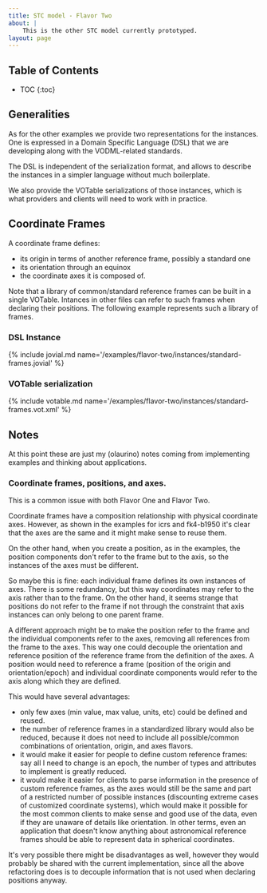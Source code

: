 ```yaml
---
title: STC model - Flavor Two
about: |
    This is the other STC model currently prototyped.
layout: page
---
```


Table of Contents
-----------------
* TOC
{:toc}

Generalities
------------

As for the other examples we provide two representations for the instances. One is expressed in
a Domain Specific Language (DSL) that we are developing along with the VODML-related standards.

The DSL is independent of the serialization format, and allows to describe the instances
in a simpler language without much boilerplate.

We also provide the VOTable serializations of those instances, which is what providers and
clients will need to work with in practice.

Coordinate Frames
-----------------

A coordinate frame defines:
  * its origin in terms of another reference frame, possibly a standard one
  * its orientation through an equinox
  * the coordinate axes it is composed of.
    
Note that a library of common/standard reference frames can be built in a single VOTable. Intances in other files can
refer to such frames when declaring their positions. The following example represents such a library of frames.

### DSL Instance

{% include jovial.md name='/examples/flavor-two/instances/standard-frames.jovial' %}

### VOTable serialization

{% include votable.md name='/examples/flavor-two/instances/standard-frames.vot.xml' %}

Notes
-----

At this point these are just my (olaurino) notes coming from implementing examples and thinking about applications.

### Coordinate frames, positions, and axes.

This is a common issue with both Flavor One and Flavor Two.

Coordinate frames have a composition relationship with physical coordinate axes. However, as shown in the examples
for icrs and fk4-b1950 it's clear that the axes are the same and it might make sense to reuse them.

On the other hand, when you create a position, as in the examples, the position components don't refer to the frame but
to the axis, so the instances of the axes must be different.

So maybe this is fine: each individual frame defines its own instances of axes. There is some redundancy, but
this way coordinates may refer to the axis rather than to the frame. On the other hand, it seems strange that positions
do not refer to the frame if not through the constraint that axis instances can only belong to one parent frame.

A different approach might be to make the position refer to the frame and the individual components refer to the axes,
removing all references from the frame to the axes. This way one could decouple the orientation and reference position
of the reference frame from the definition of the axes. A position would need to reference a frame (position of the
origin and orientation/epoch) and individual coordinate components would refer to the axis along which they are defined.

This would have several advantages:

  * only few axes (min value, max value, units, etc) could be defined and reused.
  * the number of reference frames in a standardized library would also be reduced, because it does not need to include
  all possible/common combinations of orientation, origin, and axes flavors.
  * it would make it easier for people to define custom reference frames: say all I need to change is an epoch, the
  number of types and attributes to implement is greatly reduced.
  * it would make it easier for clients to parse information in the presence of custom reference frames, as the axes
  would still be the same and part of a restricted number of possible instances (discounting extreme cases of
  customized coordinate systems), which would make it possible for the most common clients to make sense and good use
  of the data, even if they are unaware of details like orientation. In other terms, even an application that doesn't
  know anything about astronomical reference frames should be able to represent data in spherical coordinates.
  
It's very possible there might be disadvantages as well, however they would probably be shared with the current
implementation, since all the above refactoring does is to decouple information that is not used when declaring
positions anyway.
